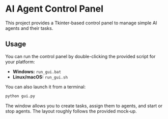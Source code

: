 # AI Agent Control Panel

This project provides a Tkinter-based control panel to manage simple AI agents
and their tasks.

## Usage

You can run the control panel by double-clicking the provided script for your
platform:

- **Windows:** `run_gui.bat`
- **Linux/macOS:** `run_gui.sh`

You can also launch it from a terminal:

```bash
python gui.py
```

The window allows you to create tasks, assign them to agents, and start or stop
agents. The layout roughly follows the provided mock‑up.
